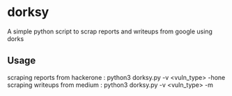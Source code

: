 # dorksy
A simple python script to scrap reports and writeups from google using  dorks 

## Usage 
scraping reports from hackerone : python3 dorksy.py -v <vuln_type> -hone 
scraping writeups from medium : python3 dorksy.py -v <vuln_type> -m

